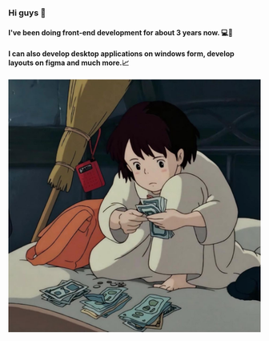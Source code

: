 ### Hi guys 👋

#### I've been doing front-end development for about 3 years now. 💻🥉
#### I can also develop desktop applications on windows form, develop layouts on figma and much more.📈

![image1](img2.jpg)
